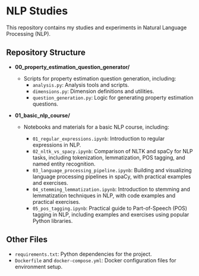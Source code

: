 # NLP Studies

This repository contains my studies and experiments in Natural Language Processing (NLP).

## Repository Structure

- **00_property_estimation_question_generator/**
	- Scripts for property estimation question generation, including:
		- `analysis.py`: Analysis tools and scripts.
		- `dimensions.py`: Dimension definitions and utilities.
		- `question_generation.py`: Logic for generating property estimation questions.

- **01_basic_nlp_course/**
	- Notebooks and materials for a basic NLP course, including:

		- `01_regular_expressions.ipynb`: Introduction to regular expressions in NLP.
		- `02_nltk_vs_spacy.ipynb`: Comparison of NLTK and spaCy for NLP tasks, including tokenization, lemmatization, POS tagging, and named entity recognition.
		- `03_language_processing_pipeline.ipynb`: Building and visualizing language processing pipelines in spaCy, with practical examples and exercises.
		- `04_stemming_lemmatization.ipynb`: Introduction to stemming and lemmatization techniques in NLP, with code examples and practical exercises.
		- `05_pos_tagging.ipynb`: Practical guide to Part-of-Speech (POS) tagging in NLP, including examples and exercises using popular Python libraries.

## Other Files

- `requirements.txt`: Python dependencies for the project.
- `Dockerfile` and `docker-compose.yml`: Docker configuration files for environment setup.
